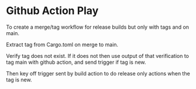 # Github Action Play

To create a merge/tag workflow for release builds but only with tags and on main.

Extract tag from Cargo.toml on merge to main.

Verify tag does not exist. If it does not then use output of that verification to tag main with github action, and
send trigger if tag is new.

Then key off trigger sent by build action to do release only actions when the tag is new.
